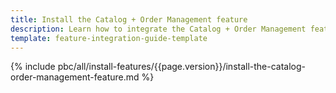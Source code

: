 ```yaml
---
title: Install the Catalog + Order Management feature
description: Learn how to integrate the Catalog + Order Management feature connector into a Spryker project.
template: feature-integration-guide-template
---
```


{% include pbc/all/install-features/{{page.version}}/install-the-catalog-order-management-feature.md %} <!-- To edit, see /_includes/pbc/all/install-features/202204.0/install-the-catalog-order-management-feature.md -->
